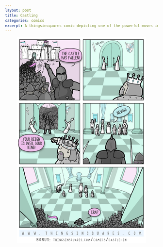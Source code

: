 ```yaml
---
layout: post
title: Castling
categories: comics
excerpt: A thingsinsqaures comic depicting one of the powerful moves in the game of Chess.
---
```


<figure>
	<img src="/images/comics/castling-comic.jpg" alt="image">
</figure>
